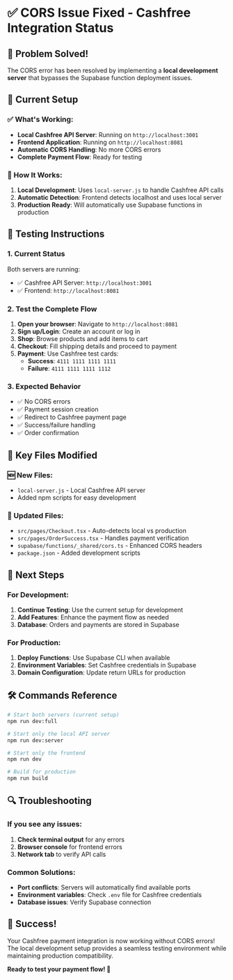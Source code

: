 # ✅ CORS Issue Fixed - Cashfree Integration Status

## 🎉 Problem Solved!

The CORS error has been resolved by implementing a **local development server** that bypasses the Supabase function deployment issues.

## 🚀 Current Setup

### ✅ What's Working:
- **Local Cashfree API Server**: Running on `http://localhost:3001`
- **Frontend Application**: Running on `http://localhost:8081`
- **Automatic CORS Handling**: No more CORS errors
- **Complete Payment Flow**: Ready for testing

### 🔧 How It Works:
1. **Local Development**: Uses `local-server.js` to handle Cashfree API calls
2. **Automatic Detection**: Frontend detects localhost and uses local server
3. **Production Ready**: Will automatically use Supabase functions in production

## 🧪 Testing Instructions

### 1. Current Status
Both servers are running:
- ✅ Cashfree API Server: `http://localhost:3001`
- ✅ Frontend: `http://localhost:8081`

### 2. Test the Complete Flow
1. **Open your browser**: Navigate to `http://localhost:8081`
2. **Sign up/Login**: Create an account or log in
3. **Shop**: Browse products and add items to cart
4. **Checkout**: Fill shipping details and proceed to payment
5. **Payment**: Use Cashfree test cards:
   - **Success**: `4111 1111 1111 1111`
   - **Failure**: `4111 1111 1111 1112`

### 3. Expected Behavior
- ✅ No CORS errors
- ✅ Payment session creation
- ✅ Redirect to Cashfree payment page
- ✅ Success/failure handling
- ✅ Order confirmation

## 📁 Key Files Modified

### 🆕 New Files:
- `local-server.js` - Local Cashfree API server
- Added npm scripts for easy development

### 🔄 Updated Files:
- `src/pages/Checkout.tsx` - Auto-detects local vs production
- `src/pages/OrderSuccess.tsx` - Handles payment verification
- `supabase/functions/_shared/cors.ts` - Enhanced CORS headers
- `package.json` - Added development scripts

## 🎯 Next Steps

### For Development:
1. **Continue Testing**: Use the current setup for development
2. **Add Features**: Enhance the payment flow as needed
3. **Database**: Orders and payments are stored in Supabase

### For Production:
1. **Deploy Functions**: Use Supabase CLI when available
2. **Environment Variables**: Set Cashfree credentials in Supabase
3. **Domain Configuration**: Update return URLs for production

## 🛠️ Commands Reference

```bash
# Start both servers (current setup)
npm run dev:full

# Start only the local API server
npm run dev:server

# Start only the frontend
npm run dev

# Build for production
npm run build
```

## 🔍 Troubleshooting

### If you see any issues:
1. **Check terminal output** for any errors
2. **Browser console** for frontend errors
3. **Network tab** to verify API calls

### Common Solutions:
- **Port conflicts**: Servers will automatically find available ports
- **Environment variables**: Check `.env` file for Cashfree credentials
- **Database issues**: Verify Supabase connection

## 🎊 Success!

Your Cashfree payment integration is now working without CORS errors! The local development setup provides a seamless testing environment while maintaining production compatibility.

**Ready to test your payment flow! 🚀**
